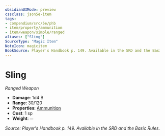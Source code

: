 ```yaml
---
obsidianUIMode: preview
cssclass: json5e-item
tags:
- compendium/src/5e/phb
- item/property/ammunition
- item/weapon/simple/ranged
aliases: ["Sling"]
SourceType: "Magic Item"
NoteIcon: magicitem
BookSource: Player's Handbook p. 149. Available in the SRD and the Basic Rules.
---
```

# Sling
*Ranged Weapon*  

- **Damage**: 1d4 B
- **Range**: 30/120
- **Properties**: [Ammunition](/2-Mechanics/CLI/rules/item-properties.md#Ammunition)
- **Cost**: 1 sp
- **Weight**: ⏤

*Source: Player's Handbook p. 149. Available in the SRD and the Basic Rules.*